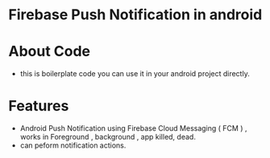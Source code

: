 # Firebase Push Notification in android

# About Code
- this is boilerplate code you can use it in your android project directly.

# Features
- Android Push Notification using Firebase Cloud Messaging ( FCM ) , works in Foreground , background , app killed, dead.
- can peform notification actions.
